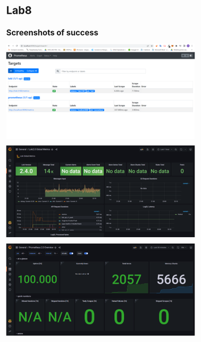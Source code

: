 # Lab8

## Screenshots of success

![metrics_1](./screenshots/m1.png)

![metrics_1](./screenshots/m2.png)

![metrics_1](./screenshots/m3.png)
